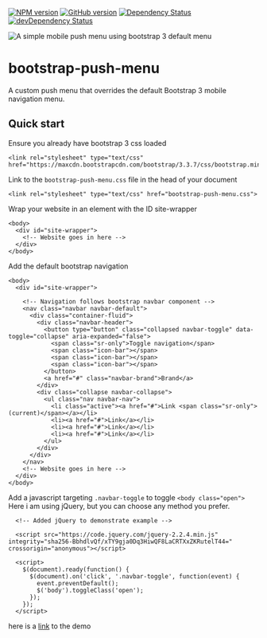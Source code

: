 
[![NPM version](https://badge.fury.io/js/bootstrap-push-menu.svg)](http://badge.fury.io/js/bootstrap-push-menu)
[![GitHub version](https://badge.fury.io/gh/KarlDoyle%2Fbootstrap-push-menu.svg)](http://badge.fury.io/gh/KarlDoyle%2Fbootstrap-push-menu)
[![Dependency Status](https://david-dm.org/KarlDoyle/bootstrap-push-menu.svg)](https://david-dm.org/KarlDoyle/bootstrap-push-menu)
[![devDependency Status](https://david-dm.org/KarlDoyle/bootstrap-push-menu/dev-status.svg)](https://david-dm.org/KarlDoyle/bootstrap-push-menu#info=devDependencies)


![A simple mobile push menu using bootstrap 3 default menu](http://i.imgur.com/DOzXWAq.gif)
<!-- ![A simple mobile push menu using bootstrap 3 default menu](http://i.imgur.com/CXJDn7g.gif)
![A simple mobile push menu using bootstrap 3 default menu](http://i.imgur.com/RkuREuD.gif) -->
<!-- ![Angular, ES6 and Webpack Starter](http://i.imgur.com/slHDNdS.mp4) -->


bootstrap-push-menu
=============================
A custom push menu that overrides the default Bootstrap 3 mobile navigation menu.

## Quick start

Ensure you already have bootstrap 3 css loaded

```
<link rel="stylesheet" type="text/css" href="https://maxcdn.bootstrapcdn.com/bootstrap/3.3.7/css/bootstrap.min.css">
```

Link to the `bootstrap-push-menu.css` file in the head of your document

```
<link rel="stylesheet" type="text/css" href="bootstrap-push-menu.css">
```

Wrap your website in an element with the ID site-wrapper

```
<body>
  <div id="site-wrapper">
    <!-- Website goes in here -->
  </div>
</body>

```

Add the default bootstrap navigation

```
<body>
  <div id="site-wrapper">

    <!-- Navigation follows bootstrap navbar component -->
    <nav class="navbar navbar-default">
      <div class="container-fluid">
        <div class="navbar-header">
          <button type="button" class="collapsed navbar-toggle" data-toggle="collapse" aria-expanded="false">
            <span class="sr-only">Toggle navigation</span>
            <span class="icon-bar"></span>
            <span class="icon-bar"></span>
            <span class="icon-bar"></span>
          </button>
          <a href="#" class="navbar-brand">Brand</a>
        </div>
        <div class="collapse navbar-collapse">
          <ul class="nav navbar-nav">
            <li class="active"><a href="#">Link <span class="sr-only">(current)</span></a></li>
            <li><a href="#">Link</a></li>
            <li><a href="#">Link</a></li>
            <li><a href="#">Link</a></li>
          </ul>
        </div>
      </div>
    </nav>
    <!-- Website goes in here -->
  </div>
</body>

```

Add a javascript targeting `.navbar-toggle` to toggle `<body class="open">`
Here i am using jQuery, but you can choose any method you prefer.

```
  <!-- Added jQuery to demonstrate example -->

  <script src="https://code.jquery.com/jquery-2.2.4.min.js" integrity="sha256-BbhdlvQf/xTY9gja0Dq3HiwQF8LaCRTXxZKRutelT44=" crossorigin="anonymous"></script>

  <script>
    $(document).ready(function() {
      $(document).on('click', '.navbar-toggle', function(event) {
        event.preventDefault();
        $('body').toggleClass('open');
      });
    });
  </script>
```

here is a [link](_demo/) to the demo

